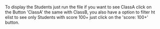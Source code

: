 To display the Students just run the file 
if you want to see ClassA click on the Button 'ClassA' the same with ClassB,
you also have a option to filter ht elist to see only Students with score 100+
just click on the 'score: 100+' button.
